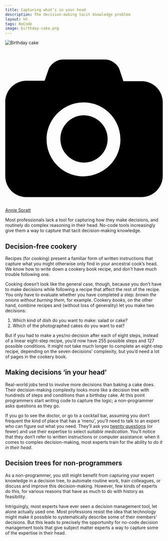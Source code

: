 ```yaml
---
title: Capturing what’s in your head
description: The decision-making tacit knowledge problem
layout: hh
tags: NoCode
image: birthday-cake.png
---
```


![Birthday cake](birthday-cake.jpg)

<a class="unsplash" href="https://unsplash.com/photos/oudLkxglHuM" rel="noopener noreferrer"><span><svg xmlns="http://www.w3.org/2000/svg" viewBox="0 0 32 32"><title>unsplash-logo</title><path d="M20.8 18.1c0 2.7-2.2 4.8-4.8 4.8s-4.8-2.1-4.8-4.8c0-2.7 2.2-4.8 4.8-4.8 2.7.1 4.8 2.2 4.8 4.8zm11.2-7.4v14.9c0 2.3-1.9 4.3-4.3 4.3h-23.4c-2.4 0-4.3-1.9-4.3-4.3v-15c0-2.3 1.9-4.3 4.3-4.3h3.7l.8-2.3c.4-1.1 1.7-2 2.9-2h8.6c1.2 0 2.5.9 2.9 2l.8 2.4h3.7c2.4 0 4.3 1.9 4.3 4.3zm-8.6 7.5c0-4.1-3.3-7.5-7.5-7.5-4.1 0-7.5 3.4-7.5 7.5s3.3 7.5 7.5 7.5c4.2-.1 7.5-3.4 7.5-7.5z"></path></svg></span><span>Annie Spratt</span></a>

Most professionals lack a tool for capturing how they make decisions, and routinely do complex reasoning in their head.
No-code tools increasingly give them a way to capture that tacit decision-making knowledge.

## Decision-free cookery

Recipes (for cooking) present a familiar form of written instructions that capture what you might otherwise only find in your ancestral cook’s head.
We know how to write down a cookery book recipe, and don’t have much trouble following one.

Cooking doesn’t look like the general case, though, because you don’t have to make decisions while following a recipe that affect the rest of the recipe.
You only have to evaluate whether you have completed a step: _brown the onions without burning them_, for example.
Cookery _books_, on the other hand, combine recipes and (without loss of generality) let you make two decisions:

1. Which kind of dish do you want to make: salad or cake?
2. Which of the photographed cakes do you want to eat?

But if you had to make a yes/no decision after each of eight steps, instead of a linear eight-step recipe, you’d now have 255 possible steps and 127 possible conditions.
It might not take much longer to complete an eight-step recipe, depending on the seven decisions’ complexity, but you’d need a lot of pages in the cookery book.

## Making decisions ‘in your head’

Real-world jobs tend to involve more decisions than baking a cake does.
Their decision-making complexity looks more like a decision tree with hundreds of steps and conditions than a birthday cake.
At this point programmers start writing code to capture the logic; a non-programmer asks questions as they go.

If you go to see the doctor, or go to a cocktail bar, assuming you don’t frequent the kind of place that has a ‘menu’, you’ll need to talk to an expert who can figure out what you need.
They’ll ask you [twenty questions](https://en.wikipedia.org/wiki/Twenty_questions) (or fewer) and use their expertise to select _suitable medication_.
You’ll notice that they don’t refer to written instructions or computer assistance:
when it comes to complex decision-making, most experts train for the ability to _do it in their head_.

## Decision trees for non-programmers

As a non-programmer, you still might benefit from capturing your expert knowledge in a decision tree, to automate routine work, train colleagues, or discuss and improve this decision-making.
However, few kinds of experts do this, for various reasons that have as much to do with history as feasibility.

Intriguingly, most experts have ever seen a decision management tool, let alone actually used one.
Most professions resist the idea that technology might make it possible to systematically describe some of their members’ decisions.
But this leads to precisely the opportunity for no-code decision management tools that give subject matter experts a way to capture some of the expertise in their head.
